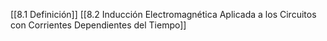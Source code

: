 [[8.1 Definición]]
[[8.2 Inducción Electromagnética Aplicada a los Circuitos con Corrientes Dependientes del Tiempo]]